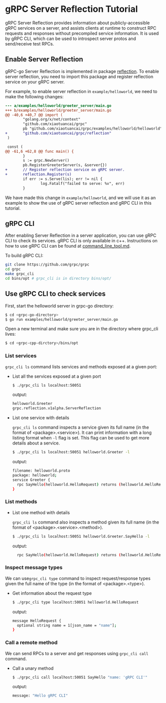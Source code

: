 # gRPC Server Reflection Tutorial

gRPC Server Reflection provides information about publicly-accessible gRPC
services on a server, and assists clients at runtime to construct RPC
requests and responses without precompiled service information. It is used by
gRPC CLI, which can be used to introspect server protos and send/receive test
RPCs.

## Enable Server Reflection

gRPC-go Server Reflection is implemented in package [reflection](https://github.com/grpc/grpc-go/tree/master/reflection). To enable server reflection, you need to import this package and register reflection service on your gRPC server.

For example, to enable server reflection in `example/helloworld`, we need to make the following changes:

```diff
--- a/examples/helloworld/greeter_server/main.go
+++ b/examples/helloworld/greeter_server/main.go
@@ -40,6 +40,7 @@ import (
        "golang.org/x/net/context"
        "github.com/xiaotuancai/grpc"
        pb "github.com/xiaotuancai/grpc/examples/helloworld/helloworld"
+       "github.com/xiaotuancai/grpc/reflection"
 )

 const (
@@ -61,6 +62,8 @@ func main() {
        }
        s := grpc.NewServer()
        pb.RegisterGreeterServer(s, &server{})
+       // Register reflection service on gRPC server.
+       reflection.Register(s)
        if err := s.Serve(lis); err != nil {
                log.Fatalf("failed to serve: %v", err)
        }
```

We have made this change in `example/helloworld`, and we will use it as an example to show the use of gRPC server reflection and gRPC CLI in this tutorial.

## gRPC CLI

After enabling Server Reflection in a server application, you can use gRPC CLI to check its services.
gRPC CLI is only available in c++. Instructions on how to use gRPC CLI can be found at [command_line_tool.md](https://github.com/grpc/grpc/blob/master/doc/command_line_tool.md).

To build gRPC CLI:

```sh
git clone https://github.com/grpc/grpc
cd grpc
make grpc_cli
cd bins/opt # grpc_cli is in directory bins/opt/
```

## Use gRPC CLI to check services

First, start the helloworld server in grpc-go directory:

```sh
$ cd <grpc-go-directory>
$ go run examples/helloworld/greeter_server/main.go
```

Open a new terminal and make sure you are in the directory where grpc_cli lives:

```sh
$ cd <grpc-cpp-dirctory>/bins/opt
```

### List services

`grpc_cli ls` command lists services and methods exposed at a given port:

- List all the services exposed at a given port

  ```sh
  $ ./grpc_cli ls localhost:50051
  ```

  output:
  ```sh
  helloworld.Greeter
  grpc.reflection.v1alpha.ServerReflection
  ```

- List one service with details

  `grpc_cli ls` command inspects a service given its full name (in the format of
  \<package\>.\<service\>). It can print information with a long listing format
  when `-l` flag is set. This flag can be used to get more details about a
  service.

  ```sh
  $ ./grpc_cli ls localhost:50051 helloworld.Greeter -l
  ```

  output:
  ```sh
  filename: helloworld.proto
  package: helloworld;
  service Greeter {
    rpc SayHello(helloworld.HelloRequest) returns (helloworld.HelloReply) {}
  }

  ```

### List methods

- List one method with details

  `grpc_cli ls` command also inspects a method given its full name (in the
  format of \<package\>.\<service\>.\<method\>).

  ```sh
  $ ./grpc_cli ls localhost:50051 helloworld.Greeter.SayHello -l
  ```

  output:
  ```sh
    rpc SayHello(helloworld.HelloRequest) returns (helloworld.HelloReply) {}
  ```

### Inspect message types

We can use`grpc_cli type` command to inspect request/response types given the
full name of the type (in the format of \<package\>.\<type\>).

- Get information about the request type

  ```sh
  $ ./grpc_cli type localhost:50051 helloworld.HelloRequest
  ```

  output:
  ```sh
  message HelloRequest {
    optional string name = 1[json_name = "name"];
  }
  ```

### Call a remote method

We can send RPCs to a server and get responses using `grpc_cli call` command.

- Call a unary method

  ```sh
  $ ./grpc_cli call localhost:50051 SayHello "name: 'gRPC CLI'"
  ```

  output:
  ```sh
  message: "Hello gRPC CLI"
  ```
